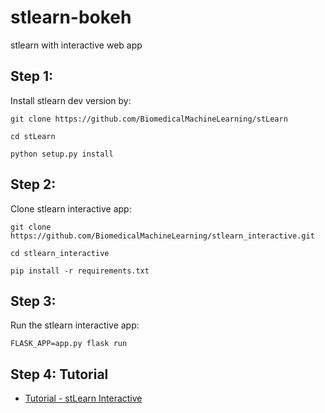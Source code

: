 # stlearn-bokeh
stlearn with interactive web app

## Step 1:

Install stlearn dev version by:

``` git clone https://github.com/BiomedicalMachineLearning/stLearn ```

``` cd stLearn ```

``` python setup.py install ```


## Step 2:

Clone stlearn interactive app:

``` git clone https://github.com/BiomedicalMachineLearning/stlearn_interactive.git ```

``` cd stlearn_interactive ```

``` pip install -r requirements.txt ```

## Step 3:

Run the stlearn interactive app:

``` FLASK_APP=app.py flask run ```

## Step 4: Tutorial

- [Tutorial - stLearn Interactive](https://github.com/BiomedicalMachineLearning/stlearn_interactive/blob/brad_dev/docs/stlearn_interactive_tutorial.pdf)






